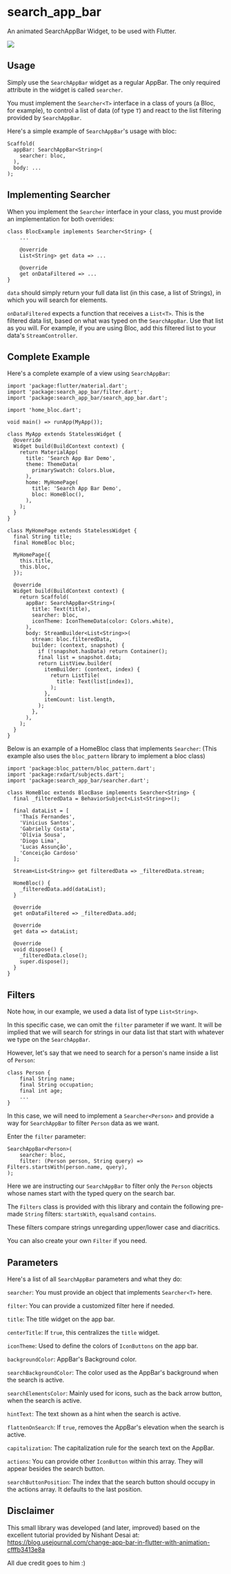 # search_app_bar

An animated SearchAppBar Widget, to be used with Flutter.

![](demo.gif)

## Usage

Simply use the `SearchAppBar` widget as a regular AppBar.
The only required attribute in the widget is called `searcher`.

You must implement the `Searcher<T>` interface in a class of yours (a Bloc, for example), to
control a list of data (of type `T`) and react to the list filtering provided by `SearchAppBar`.

Here's a simple example of `SearchAppBar`'s usage with bloc:

    Scaffold(
      appBar: SearchAppBar<String>(
        searcher: bloc,
      ),
      body: ...
    );

## Implementing Searcher

When you implement the `Searcher` interface in your class, you must provide an implementation for both overrides:
    
    class BlocExample implements Searcher<String> {
        ...
    
        @override
        List<String> get data => ...

        @override
        get onDataFiltered => ...
    }

`data` should simply return your full data list (in this case, a list of Strings), in which you will search for elements.

`onDataFiltered` expects a function that receives a `List<T>`. This is the filtered data list, based on what was typed on the `SearchAppBar`. Use that list as you will. 
For example, if you are using Bloc, add this filtered list to your data's `StreamController`.

## Complete Example

Here's a complete example of a view using `SearchAppBar`:

    import 'package:flutter/material.dart';
    import 'package:search_app_bar/filter.dart';
    import 'package:search_app_bar/search_app_bar.dart';

    import 'home_bloc.dart';

    void main() => runApp(MyApp());

    class MyApp extends StatelessWidget {
      @override
      Widget build(BuildContext context) {
        return MaterialApp(
          title: 'Search App Bar Demo',
          theme: ThemeData(
            primarySwatch: Colors.blue,
          ),
          home: MyHomePage(
            title: 'Search App Bar Demo',
            bloc: HomeBloc(),
          ),
        );
      }
    }

    class MyHomePage extends StatelessWidget {
      final String title;
      final HomeBloc bloc;

      MyHomePage({
        this.title,
        this.bloc,
      });

      @override
      Widget build(BuildContext context) {
        return Scaffold(
          appBar: SearchAppBar<String>(
            title: Text(title),
            searcher: bloc,
            iconTheme: IconThemeData(color: Colors.white),
          ),
          body: StreamBuilder<List<String>>(
            stream: bloc.filteredData,
            builder: (context, snapshot) {
              if (!snapshot.hasData) return Container();
              final list = snapshot.data;
              return ListView.builder(
                itemBuilder: (context, index) {
                  return ListTile(
                    title: Text(list[index]),
                  );
                },
                itemCount: list.length,
              );
            },
          ),
        );
      }
    }

Below is an example of a HomeBloc class that implements `Searcher`:
(This example also uses the `bloc_pattern` library to implement a bloc class)

    import 'package:bloc_pattern/bloc_pattern.dart';
    import 'package:rxdart/subjects.dart';
    import 'package:search_app_bar/searcher.dart';

    class HomeBloc extends BlocBase implements Searcher<String> {
      final _filteredData = BehaviorSubject<List<String>>();

      final dataList = [
        'Thaís Fernandes',
        'Vinicius Santos',
        'Gabrielly Costa',
        'Olívia Sousa',
        'Diogo Lima',
        'Lucas Assunção',
        'Conceição Cardoso'
      ];

      Stream<List<String>> get filteredData => _filteredData.stream;

      HomeBloc() {
        _filteredData.add(dataList);
      }

      @override
      get onDataFiltered => _filteredData.add;

      @override
      get data => dataList;

      @override
      void dispose() {
        _filteredData.close();
        super.dispose();
      }
    }

## Filters

Note how, in our example, we used a data list of type `List<String>`. 

In this specific case, we can omit the `filter` parameter if we want. It will be implied that we will search for strings in our data list that start with whatever we type on the `SearchAppBar`.

However, let's say that we need to search for a person's name inside a list of `Person`:

    class Person {
        final String name;
        final String occupation;
        final int age;
        ...
    }

In this case, we will need to implement a `Searcher<Person>` and provide a way for `SearchAppBar` to filter `Person` data as we want.

Enter the `filter` parameter:

    SearchAppBar<Person>(
        searcher: bloc,
        filter: (Person person, String query) => Filters.startsWith(person.name, query),
    );

Here we are instructing our `SearchAppBar` to filter only the `Person` objects whose names start with the typed query on the search bar.

The `Filters` class is provided with this library and contain the following pre-made `String` filters: `startsWith`, `equals`and `contains`.

These filters compare strings unregarding upper/lower case and diacritics.

You can also create your own `Filter` if you need.

## Parameters

Here's a list of all `SearchAppBar` parameters and what they do:

`searcher`: You must provide an object that implements `Searcher<T>` here.

`filter`: You can provide a customized filter here if needed.

`title`: The title widget on the app bar.

`centerTitle`: If `true`, this centralizes the `title` widget.

`iconTheme`: Used to define the colors of `IconButtons` on the app bar.

`backgroundColor`: AppBar's Background color.

`searchBackgroundColor`: The color used as the AppBar's background when the search is active.

`searchElementsColor`: Mainly used for icons, such as the back arrow button, when the search is active.

`hintText`: The text shown as a hint when the search is active.

`flattenOnSearch`: If `true`, removes the AppBar's elevation when the search is active.

`capitalization`: The capitalization rule for the search text on the AppBar.

`actions`: You can provide other `IconButton` within this array. They will appear besides the search button.

`searchButtonPosition`: The index that the search button should occupy in the actions array. It defaults to the last position.

## Disclaimer

This small library was developed (and later, improved)
based on the excellent tutorial provided by Nishant Desai at:
https://blog.usejournal.com/change-app-bar-in-flutter-with-animation-cfffb3413e8a

All due credit goes to him :)
